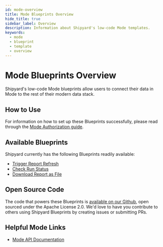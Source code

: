 ```yaml
---
id: mode-overview
title: Mode Blueprints Overview
hide_title: true
sidebar_label: Overview
description: Information about Shipyard's low-code Mode templates.
keywords:
  - mode
  - blueprint
  - template
  - overview
---
```


# Mode Blueprints Overview

Shipyard's low-code Mode blueprints allow users to connect their data in Mode to the rest of their modern data stack.

## How to Use
For information on how to set up these Blueprints successfully, please read through the [Mode Authorization guide](mode-authorization.md).

## Available Blueprints
Shipyard currently has the following Blueprints readily available:
- [Trigger Report Refresh](mode-trigger-report-refresh.md)
- [Check Run Status](mode-check-run-status.md)
- [Download Report as File](mode-download-report-as-file.md)

## Open Source Code
The code that powers these Blueprints is [available on our Github](https://github.com/shipyardapp/mode-blueprints), open sourced under the Apache License 2.0. We'd love to have you contribute to others using Shipyard Blueprints by creating issues or submitting PRs.

## Helpful Mode Links
- [Mode API Documentation](https://mode.com/developer/api-reference/distribution/exports/)  